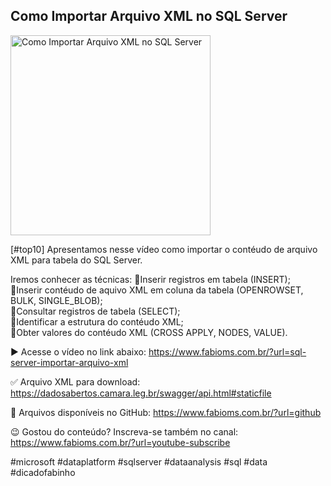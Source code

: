 ## Como Importar Arquivo XML no SQL Server 

<img src="https://fabioms.com.br//uploads/youtube/JTNaFjgFBWI.png" alt="Como Importar Arquivo XML no SQL Server " title="SQL Server" width="320"/>

[#top10] Apresentamos nesse vídeo como importar o contéudo de arquivo XML para tabela do SQL Server.

Iremos conhecer as técnicas:
🔹Inserir registros em tabela (INSERT);  
🔹Inserir contéudo de aquivo XML em coluna da tabela (OPENROWSET, BULK, SINGLE_BLOB);  
🔹Consultar registros de tabela (SELECT);  
🔹Identificar a estrutura do contéudo XML;  
🔹Obter valores do contéudo XML (CROSS APPLY, NODES, VALUE).  

▶️ Acesse o vídeo no link abaixo:
https://www.fabioms.com.br/?url=sql-server-importar-arquivo-xml

✅ Arquivo XML para download:
https://dadosabertos.camara.leg.br/swagger/api.html#staticfile

📁 Arquivos disponíveis no GitHub:
https://www.fabioms.com.br/?url=github

😉 Gostou do conteúdo? Inscreva-se também no canal:
https://www.fabioms.com.br/?url=youtube-subscribe

#microsoft #dataplatform #sqlserver #dataanalysis #sql #data #dicadofabinho
